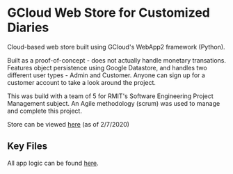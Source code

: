 # GCloud Web Store for Customized Diaries

Cloud-based web store built using GCloud's WebApp2 framework (Python).

Built as a proof-of-concept - does not actually handle monetary 
transations. Features object persistence using Google Datastore,
and handles two different user types - Admin and Customer. Anyone 
can sign up for a customer account to take a look around the project.

This was build with a team of 5 for RMIT's Software Engineering Project 
Management subject. An Agile methodology (scrum) was used to manage and 
complete this project.

Store can be viewed [here](sepm-diary-shop.ts.r.appspot.com) (as of 2/7/2020)

## Key Files
All app logic can be found [here](app.py).  
